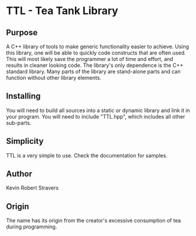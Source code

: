 TTL - Tea Tank Library
======================

Purpose
----------

A C++ library of tools to make generic functionality easier to achieve.
Using this library, one will be able to quickly code constructs that are often used.
This will most likely save the programmer a lot of time and effort, and results in cleaner
looking code.
The library's only dependence is the C++ standard library.
Many parts of the library are stand-alone parts and can function without other library elements.

Installing
----------

You will need to build all sources into a static or dynamic library and link it in your program.
You will need to include "TTL.hpp", which includes all other sub-parts.

Simplicity
----------

TTL is a very simple to use.
Check the documentation for samples.



Author
------

Kevin Robert Stravers


Origin
------

The name has its origin from the creator's excessive consumption of tea during programming.
